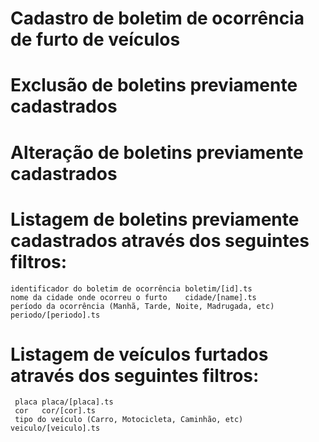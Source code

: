 # Cadastro de boletim de ocorrência de furto de veículos
# Exclusão de boletins previamente cadastrados
# Alteração de boletins previamente cadastrados

# Listagem de boletins previamente cadastrados através dos seguintes filtros:
    identificador do boletim de ocorrência boletim/[id].ts
    nome da cidade onde ocorreu o furto    cidade/[name].ts
    período da ocorrência (Manhã, Tarde, Noite, Madrugada, etc) periodo/[periodo].ts

# Listagem de veículos furtados através dos seguintes filtros:
     placa placa/[placa].ts
     cor   cor/[cor].ts
     tipo do veículo (Carro, Motocicleta, Caminhão, etc) veiculo/[veiculo].ts
